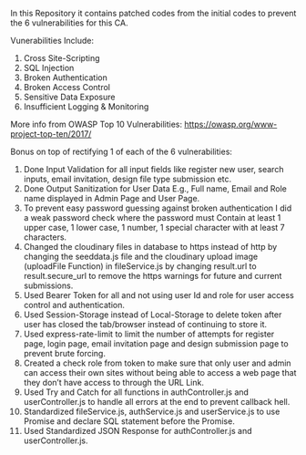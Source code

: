 In this Repository it contains patched codes from the initial codes to prevent the 6 vulnerabilities for this CA.

Vunerabilities Include:

1. Cross Site-Scripting
2. SQL Injection
3. Broken Authentication
4. Broken Access Control
5. Sensitive Data Exposure
6. Insufficient Logging & Monitoring

More info from OWASP Top 10 Vulnerabilities:
https://owasp.org/www-project-top-ten/2017/

Bonus on top of rectifying 1 of each of the 6 vulnerabilities:

1. Done Input Validation for all input fields like register new user, search inputs, email invitation, design file type submission etc.
2. Done Output Sanitization for User Data E.g., Full name, Email and Role name displayed in Admin Page and User Page.
3. To prevent easy password guessing against broken authentication I did a weak password check where the password must Contain at least 1 upper case, 1 lower case, 1 number, 1 special character with at least 7 characters.
4. Changed the cloudinary files in database to https instead of http by changing the seeddata.js file and the cloudinary upload image (uploadFile Function) in fileService.js by changing result.url to result.secure_url to remove the https warnings for future and current submissions.
5. Used Bearer Token for all and not using user Id and role for user access control and authentication.
6. Used Session-Storage instead of Local-Storage to delete token after user has closed the tab/browser instead of continuing to store it.
7. Used express-rate-limit to limit the number of attempts for register page, login page, email invitation page and design submission page to prevent brute forcing.
8. Created a check role from token to make sure that only user and admin can access their own sites without being able to access a web page that they don’t have access to through the URL Link.
9. Used Try and Catch for all functions in authController.js and userController.js to handle all errors at the end to prevent callback hell.
10. Standardized fileService.js, authService.js and userService.js to use Promise and declare SQL statement before the Promise.
11. Used Standardized JSON Response for authController.js and userController.js.
